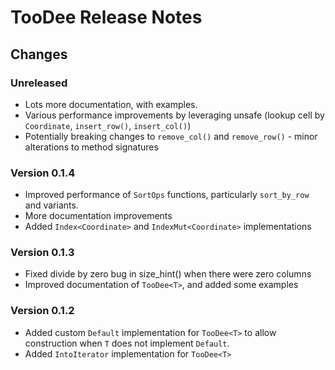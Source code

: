 # TooDee Release Notes

## Changes

### Unreleased

- Lots more documentation, with examples.
- Various performance improvements by leveraging unsafe (lookup cell by `Coordinate`, `insert_row()`, `insert_col()`)
- Potentially breaking changes to `remove_col()` and `remove_row()` - minor alterations to method signatures

### Version 0.1.4

- Improved performance of `SortOps` functions, particularly `sort_by_row` and variants.
- More documentation improvements
- Added `Index<Coordinate>` and `IndexMut<Coordinate>` implementations

### Version 0.1.3

- Fixed divide by zero bug in size_hint() when there were zero columns
- Improved documentation of `TooDee<T>`, and added some examples

### Version 0.1.2

- Added custom `Default` implementation for `TooDee<T>` to allow construction when `T`
  does not implement `Default`.
- Added `IntoIterator` implementation for `TooDee<T>`
